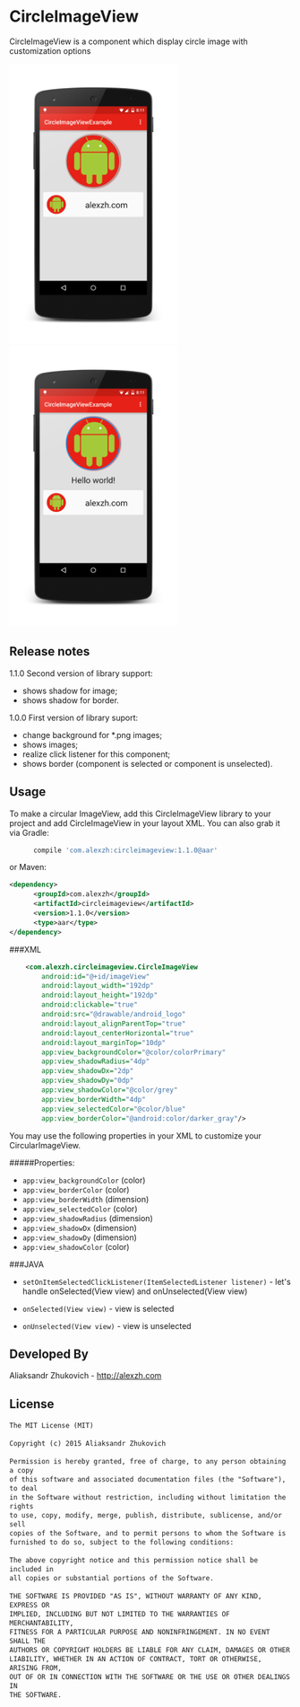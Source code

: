 # CircleImageView
CircleImageView is a component which display circle image with customization options

<img src="https://github.com/AlexZhukovich/CircleImageView/blob/master/screenshots/circle_image_view_example.png" width="300px" height="500px" />
<img src="https://github.com/AlexZhukovich/CircleImageView/blob/master/screenshots/circle_image_view_example_selected.png" width="300px" height="500px" />

Release notes
--------
1.1.0
Second version of library support:
* shows shadow for image;
* shows shadow for border.

1.0.0
First version of library suport:
* change background for *.png images;
* shows images;
* realize click listener for this component;
* shows border (component is selected or component is unselected).

Usage
--------
To make a circular ImageView, add this CircleImageView library to your project and add CircleImageView in your layout XML. 
You can also grab it via Gradle:

```groovy
      compile 'com.alexzh:circleimageview:1.1.0@aar'
```

or Maven:

```xml
<dependency>
      <groupId>com.alexzh</groupId>
      <artifactId>circleimageview</artifactId>
      <version>1.1.0</version>
      <type>aar</type>
</dependency>
```

###XML
```xml
    <com.alexzh.circleimageview.CircleImageView
        android:id="@+id/imageView"
        android:layout_width="192dp"
        android:layout_height="192dp"
        android:clickable="true"
        android:src="@drawable/android_logo"
        android:layout_alignParentTop="true"
        android:layout_centerHorizontal="true"
        android:layout_marginTop="10dp"
        app:view_backgroundColor="@color/colorPrimary"
        app:view_shadowRadius="4dp"
        app:view_shadowDx="2dp"
        app:view_shadowDy="0dp"
        app:view_shadowColor="@color/grey"
        app:view_borderWidth="4dp"
        app:view_selectedColor="@color/blue"
        app:view_borderColor="@android:color/darker_gray"/>
```

You may use the following properties in your XML to customize your CircularImageView.

#####Properties:

* `app:view_backgroundColor`    (color)       
* `app:view_borderColor`        (color)
* `app:view_borderWidth`        (dimension)  
* `app:view_selectedColor`      (color)    
* `app:view_shadowRadius`       (dimension)
* `app:view_shadowDx`           (dimension)
* `app:view_shadowDy`           (dimension)
* `app:view_shadowColor`        (color)

###JAVA

* `setOnItemSelectedClickListener(ItemSelectedListener listener)` - let's handle onSelected(View view) and onUnselected(View view)

* `onSelected(View view)` - view is selected
* `onUnselected(View view)` - view is unselected


Developed By
--------

Aliaksandr Zhukovich - http://alexzh.com

License
--------

    The MIT License (MIT)
    
    Copyright (c) 2015 Aliaksandr Zhukovich
    
    Permission is hereby granted, free of charge, to any person obtaining a copy
    of this software and associated documentation files (the "Software"), to deal
    in the Software without restriction, including without limitation the rights
    to use, copy, modify, merge, publish, distribute, sublicense, and/or sell
    copies of the Software, and to permit persons to whom the Software is
    furnished to do so, subject to the following conditions:
    
    The above copyright notice and this permission notice shall be included in
    all copies or substantial portions of the Software.
    
    THE SOFTWARE IS PROVIDED "AS IS", WITHOUT WARRANTY OF ANY KIND, EXPRESS OR
    IMPLIED, INCLUDING BUT NOT LIMITED TO THE WARRANTIES OF MERCHANTABILITY,
    FITNESS FOR A PARTICULAR PURPOSE AND NONINFRINGEMENT. IN NO EVENT SHALL THE
    AUTHORS OR COPYRIGHT HOLDERS BE LIABLE FOR ANY CLAIM, DAMAGES OR OTHER
    LIABILITY, WHETHER IN AN ACTION OF CONTRACT, TORT OR OTHERWISE, ARISING FROM,
    OUT OF OR IN CONNECTION WITH THE SOFTWARE OR THE USE OR OTHER DEALINGS IN
    THE SOFTWARE.
